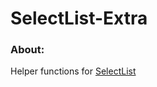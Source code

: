 # SelectList-Extra


### About:
Helper functions for [SelectList](http://package.elm-lang.org/packages/rtfeldman/selectlist/latest/SelectList)  
